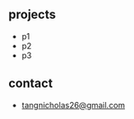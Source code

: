 ##   projects
 - p1
 - p2
 - p3

##  contact
 - [tangnicholas26@gmail.com](mailto:tangnicholas26@gmail.com)
